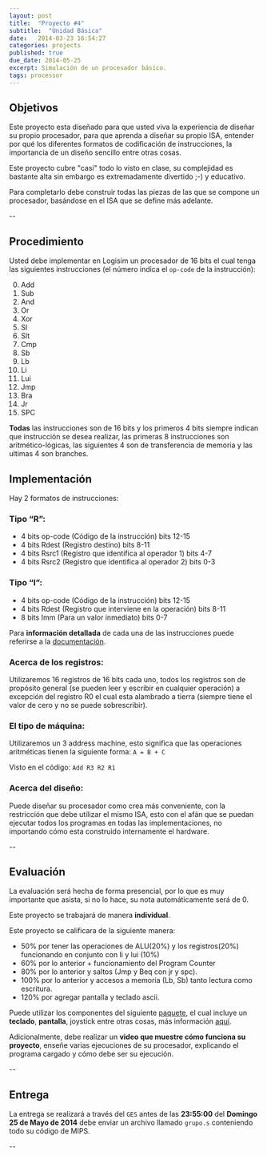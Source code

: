 ```yaml
---
layout: post
title:  "Proyecto #4"
subtitle:  "Unidad Básica"
date:   2014-03-23 16:54:27
categories: projects
published: true
due_date: 2014-05-25
excerpt: Simulación de un procesador básico.
tags: processor
---
```


## Objetivos

Este proyecto esta diseñado para que usted viva la experiencia de diseñar su propio procesador, para que aprenda a diseñar su propio ISA, entender por qué los diferentes formatos de codificación de instrucciones, la importancia de un diseño sencillo entre otras cosas.  

Este proyecto cubre "casi" todo lo visto en clase, su complejidad es bastante alta sin embargo es extremadamente divertido ;-) y educativo.  

Para completarlo debe construir todas las piezas de las que se compone un procesador, basándose en el ISA que se define más adelante.

--

## Procedimiento

Usted debe implementar en Logisim un procesador de 16 bits el cual tenga las siguientes instrucciones (el número indica el `op-code` de la instrucción):

0. Add
1. Sub
2. And
3. Or
4. Xor
5. Sl
6. Slt
7. Cmp
8. Sb
9. Lb
10. Li
11. Lui
12. Jmp
13. Bra
14. Jr
15. SPC

**Todas** las instrucciones son de 16 bits y los primeros 4 bits siempre indican que instrucción se desea realizar, las primeras 8 instrucciones son aritmético-lógicas, las siguientes 4 son de transferencia de memoria y las ultimas 4 son branches.


## Implementación

Hay 2 formatos de instrucciones:

### Tipo “R”:

* 4 bits op-code (Código de la instrucción) bits 12-15
* 4 bits Rdest (Registro destino) bits 8-11
* 4 bits Rsrc1 (Registro que identifica al operador 1) bits 4-7
* 4 bits Rsrc2 (Registro que identifica al operador 2) bits 0-3


### Tipo “I”:

* 4 bits op-code (Código de la instrucción) bits 12-15
* 4 bits Rdest (Registro que interviene en la operación) bits 8-11
* 8 bits Imm (Para un valor inmediato) bits 0-7

Para **información detallada** de cada una de las instrucciones puede referirse a la [documentación](https://www.dropbox.com/s/4r7ztfkgikf9t8v/isa.pdf).

### Acerca de los registros:

Utilizaremos 16 registros de 16 bits cada uno, todos los registros son de propósito general (se pueden leer y escribir en cualquier operación) a excepción del registro R0 el cual esta alambrado a tierra (siempre tiene el valor de cero y no se puede sobrescribir).

### El tipo de máquina:

Utilizaremos un 3 address machine, esto significa que las operaciones aritméticas tienen la siguiente forma: `A = B + C`

Visto en el código: `Add R3 R2 R1`

### Acerca del diseño:

Puede diseñar su procesador como crea más conveniente, con la restricción que debe utilizar el mismo ISA, esto con el afán que se puedan ejecutar todos los programas en todas las implementaciones, no importando cómo esta construido internamente el hardware.

--

## Evaluación

La evaluación será hecha de forma presencial, por lo que es muy importante que asista, si no lo hace, su nota automáticamente será de 0.

Este proyecto se trabajará de manera **individual**.

Este proyecto se calificara de la siguiente manera:

- 50% por tener las operaciones de ALU(20%) y los registros(20%) funcionando en conjunto con li y lui (10%)
- 60% por lo anterior + funcionamiento del Program Counter
- 80% por lo anterior y saltos (Jmp y Beq con jr y spc).
- 100% por lo anterior y accesos a memoria (Lb, Sb) tanto lectura como escritura.
- 120% por agregar pantalla y teclado ascii.

Puede utilizar los componentes del siguiente [paquete](https://www.dropbox.com/s/duze632lyh5miy5/c316.jar), el cual incluye un **teclado**, **pantalla**, joystick entre otras cosas, más información [aquí](https://www.dropbox.com/s/oeel5g2wpxq4olr/toys.pdf).

Adicionalmente, debe realizar un **video que muestre cómo funciona su proyecto**, enseñe varias ejecuciones de su procesador, explicando el programa cargado y cómo debe
ser su ejecución.

--

## Entrega

La entrega se realizará a través del `GES` antes de las **23:55:00** del **Domingo 25 de Mayo de 2014** debe enviar un archivo llamado `grupo.s` conteniendo todo su código de MIPS.

--
